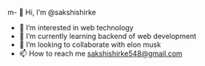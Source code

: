 m- 👋 Hi, I’m @sakshishirke
- 👀 I’m interested in web technology 
- 🌱 I’m currently learning backend of web development
- 💞️ I’m looking to collaborate with elon musk
- 📫 How to reach me sakshishirke548@gmail.com

<!---
Sakshigana545/Sakshigana545 is a ✨ special ✨ repository because its `README.md` (this file) appears on your GitHub profile.
You can click the Preview link to take a look at your changes.
--->
